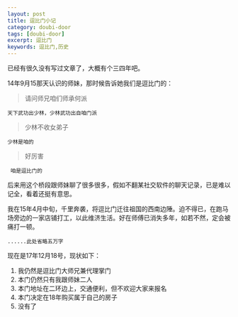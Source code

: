 ```yaml
---
layout: post
title: 逗比门小记
category: doubi-door
tags: [doubi-door]
excerpt: 逗比门
keywords: 逗比门,历史
---
```


已经有很久没有写过文章了，大概有个三四年吧。

14年9月15那天认识的师妹，那时候告诉她我们是逗比门的：
>请问师兄咱们师承何派

 `天下武功出少林，少林武功出自咱门派`
 
 >少林不收女弟子
 
 `少林是咱的`
 
 >好厉害
 
` 咱是逗比门的`


后来用这个桥段跟师妹聊了很多很多，假如不翻某社交软件的聊天记录，已是难以记全，看着还挺有意思。

我在15年4月中旬，千里奔袭，将逗比门迁往祖国的西南边陲。迫不得已，在跑马场旁边的一家店铺打工，以此维济生活。好在师傅已消失多年，如若不然，定会被痛打一顿。

    ......此处省略五万字


现在是17年12月18号，现状如下：
1. 我仍然是逗比门大师兄兼代理掌门
2. 本门仍然只有我跟师妹二人
3. 本门地址在二环边上，交通便利，但不欢迎大家来报名
4. 本门决定在18年购买属于自己的房子
5. 没有了